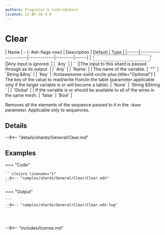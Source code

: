 ```yaml
---
authors: Fragcolor & contributors
license: CC-BY-SA-4.0
---
```



# Clear

<div class="sh-parameters" markdown="1">
| Name | - {: #sh-flags-row} | Description | Default | Type |
|------|---------------------|-------------|---------|------|
| `<input>` ||Any input is ignored. | | `Any` |
| `<output>` ||The input to this shard is passed through as its output. | | `Any` |
| `Name` |  | The name of the variable. | `""` | `String &Any` |
| `Key` | :fontawesome-solid-circle-plus:{title="Optional"}  | The key of the value to read/write from/in the table (parameter applicable only if the target variable is or will become a table). | `None` | `String &String ` |
| `Global` |  | If the variable is or should be available to all of the wires in the same mesh. | `false` | `Bool` |

</div>

Removes all the elements of the sequence passed to it in the `:Name` parameter. Applicable only to sequences.

## Details

--8<-- "details/shards/General/Clear.md"


## Examples

=== "Code"

    ```clojure linenums="1"
    --8<-- "samples/shards/General/Clear/Clear.edn"
    ```

=== "Output"

    ```
    --8<-- "samples/shards/General/Clear/Clear.edn.log"
    ```
&nbsp;

--8<-- "includes/license.md"

